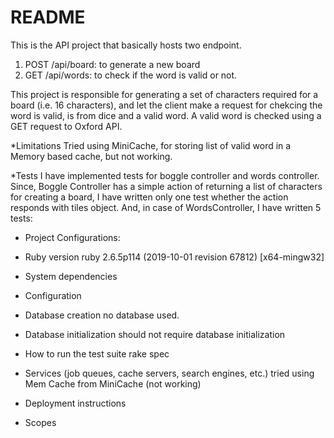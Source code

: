 # README

This is the API project that basically hosts two endpoint.
1. POST /api/board: to generate a new board
2. GET /api/words: to check if the word is valid or not.

This project is responsible for generating a set of characters required for a board (i.e. 16 characters), and let the client make a request for chekcing the word is valid, is from dice and a valid word. A valid word is checked using a GET request to Oxford API.

*Limitations
Tried using MiniCache, for storing list of valid word in a Memory based cache, but not working.

*Tests
I have implemented tests for boggle controller and words controller. Since, Boggle Controller has a simple action of returning a list of characters for creating a board, I have written only one test whether the action responds with tiles object.
And, in case of WordsController, I have written 5 tests:

* Project Configurations:

* Ruby version
ruby 2.6.5p114 (2019-10-01 revision 67812) [x64-mingw32]
* System dependencies

* Configuration

* Database creation
no database used.
* Database initialization
should not require database initialization
* How to run the test suite
  rake spec
* Services (job queues, cache servers, search engines, etc.)
tried using Mem Cache from MiniCache (not working)
* Deployment instructions




* Scopes
